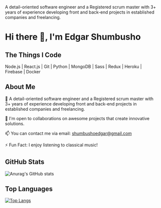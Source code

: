 A detail-oriented software engineer and a Registered scrum master with 3+ years of experience developing front and back-end projects in established companies and freelancing. 
# Hi there 👋, I'm Edgar Shumbusho

## The Things I Code
Node.js | React.js | Git | Python | MongoDB | Sass | Redux | Heroku | Firebase | Docker

## About Me
🔭 A detail-oriented software engineer and a Registered scrum master with 3+ years of experience developing front and back-end projects in established companies and freelancing. 

👯 I'm open to collaborations on awesome projects that create innovative solutions.

📫 You can contact me via email: [shumbushoedgar@gmail.com](mailto:shumbushoedgar@gmail.com)

⚡ Fun Fact: I enjoy listening to classical music!

## GitHub Stats
![Anurag's GitHub stats](https://github-readme-stats.vercel.app/api?username=edgar929&show_icons=true&theme=dark)

## Top Languages
[![Top Langs](https://github-readme-stats.vercel.app/api/top-langs/?username=edgar929&layout=compact&theme=dark)](https://github.com/edgar929)
